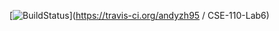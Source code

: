 [![BuildStatus](https://travis-ci.org/andyzh95/CSE-110-Lab6.svg?branch=master)](https://travis-ci.org/andyzh95 / CSE-110-Lab6)
